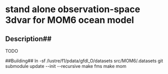 # stand alone observation-space 3dvar for MOM6 ocean model

## Description##
TODO

##Building##
ln -sf /lustre/f1/pdata/gfdl_O/datasets src/MOM6/.datasets
git submodule update --init --recursive
make fms
make mom